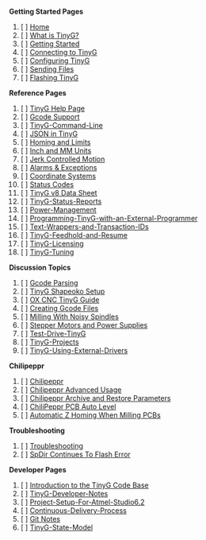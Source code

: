 **Getting Started Pages**

1. [ ] [Home](https://github.com/synthetos/TinyG/wiki)
1. [ ] [What is TinyG?](What-is-TinyG)
1. [ ] [Getting Started](TinyG-Start)
1. [ ] [Connecting to TinyG](Connecting-TinyG)
1. [ ] [Configuring TinyG](TinyG-Configuration)
1. [ ] [Sending Files](TinyG-Sending-Files)
1. [ ] [Flashing TinyG](TinyG-Updating-Firmware)

**Reference Pages**

1. [ ] [TinyG Help Page](Help)
1. [ ] [Gcode Support](Gcode-Support)
1. [ ] [TinyG-Command-Line](TinyG-Command-Line)
1. [ ] [JSON in TinyG](JSON-Operation)
1. [ ] [Homing and Limits](Homing-and-Limits-Description-and-Operation)
1. [ ] [Inch and MM Units](Inch-and-Millimeter-Units-Mode)
1. [ ] [Jerk Controlled Motion](Jerk-Controlled-Motion-Explained)
1. [ ] [Alarms & Exceptions](TinyG-Alarms)
1. [ ] [Coordinate Systems](Coordinate-Systems)
1. [ ] [Status Codes](TinyG-Status-Codes)
1. [ ] [TinyG v8 Data Sheet](Data-Sheets)
1. [ ] [TinyG-Status-Reports](TinyG-Status-Reports)
1. [ ] [Power-Management](Power-Management)
1. [ ] [Programming-TinyG-with-an-External-Programmer](Programming-TinyG-with-an-External-Programmer)
1. [ ] [Text-Wrappers-and-Transaction-IDs](Text-Wrappers-and-Transaction-IDs)
1. [ ] [TinyG-Feedhold-and-Resume](TinyG-Feedhold-and-Resume)
1. [ ] [TinyG-Licensing](TinyG-Licensing)
1. [ ] [TinyG-Tuning](TinyG-Tuning)

**Discussion Topics**

1. [ ] [Gcode Parsing]()
1. [ ] [TinyG Shapeoko Setup](TinyG-Shapeoko-Setup)
1. [ ] [OX CNC TinyG Guide](OX-CNC-TinyG-Guide)
1. [ ] [Creating Gcode Files](Creating-Gcode-Files)
1. [ ] [Milling With Noisy Spindles](Milling-With-Noisy-Spindles)
1. [ ] [Stepper Motors and Power Supplies](Stepper-Motors-and-Power-Supplies)
1. [ ] [Test-Drive-TinyG](Test-Drive-TinyG)
1. [ ] [TinyG-Projects](TinyG-Projects)
1. [ ] [TinyG-Using-External-Drivers](TinyG-Using-External-Drivers)

**Chilipeppr**

1. [ ] [Chilipeppr](Chilipeppr)
1. [ ] [Chilipeppr Advanced Usage](Chilipeppr---Advanced-Usage)
1. [ ] [Chilipeppr Archive and Restore Parameters](Chilipeppr-Archive-and-Restore-Parameters-for-tinyG)
1. [ ] [ChiliPeppr PCB Auto Level](ChiliPeppr-PCB-Auto-Level)
1. [ ] [Automatic Z Homing When Milling PCBs](Automatic-Z-Homing-When-Milling-PCBs)

**Troubleshooting**
1. [ ] [Troubleshooting](Troubleshooting)
1. [ ] [SpDir Continues To Flash Error](SpDir-Continues-To-Flash-Error)

**Developer Pages**

1. [ ] [Introduction to the TinyG Code Base](Introduction-to-the-TinyG-Code-Base)
1. [ ] [TinyG-Developer-Notes](TinyG-Developer-Notes)
1. [ ] [Project-Setup-For-Atmel-Studio6.2](Project-Setup-For-Atmel-Studio6.2)
1. [ ] [Continuous-Delivery-Process](Continuous-Delivery-Process)
1. [ ] [Git Notes](Github-Notes)
1. [ ] [TinyG-State-Model](TinyG-State-Model)

